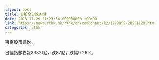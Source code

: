 ```yaml
---
layout: post
title: 日股全日跌87點
date: 2023-11-29 14:23:54.000000000 +08:00
link: https://news.rthk.hk/rthk/ch/component/k2/1729952-20231129.htm
categories: rthk
---
```


東京股市偏軟。

日經指數收報33321點，跌87點，跌幅0.26%。
